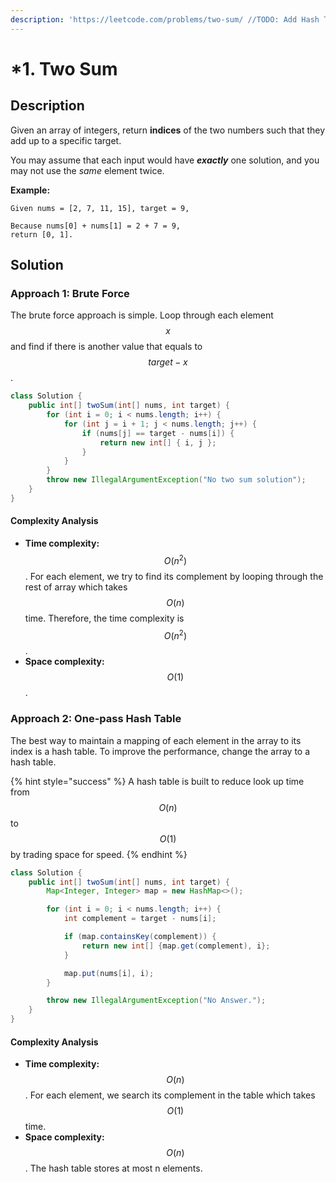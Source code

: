 ```yaml
---
description: 'https://leetcode.com/problems/two-sum/ //TODO: Add Hash Table link'
---
```


# \*1. Two Sum

## Description

Given an array of integers, return **indices** of the two numbers such that they add up to a specific target.

You may assume that each input would have _**exactly**_ one solution, and you may not use the _same_ element twice.

**Example:**

```text
Given nums = [2, 7, 11, 15], target = 9,

Because nums[0] + nums[1] = 2 + 7 = 9,
return [0, 1].
```

## Solution

### Approach 1: Brute Force

The brute force approach is simple. Loop through each element $$x$$ and find if there is another value that equals to $$target - x$$.

```java
class Solution {
    public int[] twoSum(int[] nums, int target) {
        for (int i = 0; i < nums.length; i++) {
            for (int j = i + 1; j < nums.length; j++) {
                if (nums[j] == target - nums[i]) {
                    return new int[] { i, j };
                }
            }
        }
        throw new IllegalArgumentException("No two sum solution");
    }
}
```

#### Complexity Analysis

* **Time complexity:** $$O(n^2)$$. For each element, we try to find its complement by looping through the rest of array which takes $$O(n)$$time. Therefore, the time complexity is $$O(n^2)$$.
* **Space complexity:** $$O(1)$$.

### Approach 2: One-pass Hash Table

The best way to maintain a mapping of each element in the array to its index is a hash table. To improve the performance, change the array to a hash table.

{% hint style="success" %}
A hash table is built to reduce look up time from $$O(n)$$ to $$O(1)$$ by trading space for speed.
{% endhint %}

```java
class Solution {
    public int[] twoSum(int[] nums, int target) {
        Map<Integer, Integer> map = new HashMap<>();

        for (int i = 0; i < nums.length; i++) {
            int complement = target - nums[i];

            if (map.containsKey(complement)) {
                return new int[] {map.get(complement), i};
            }

            map.put(nums[i], i);
        }

        throw new IllegalArgumentException("No Answer.");
    }
}
```

#### Complexity Analysis

* **Time complexity:** $$O(n)$$. For each element, we search its complement in the table which takes $$O(1)$$time.
* **Space complexity:** $$O(n)$$. The hash table stores at most n elements.


